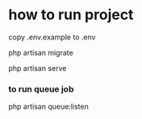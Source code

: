 # how to run project
copy .env.example to .env

php artisan migrate

php artisan serve

### to run queue job
php artisan queue:listen